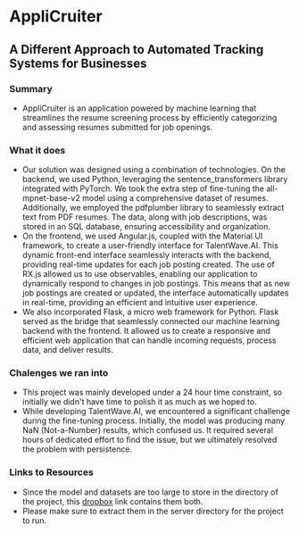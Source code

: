 # AppliCruiter
## A Different Approach to Automated Tracking Systems for Businesses

### Summary
- AppliCruiter is an application powered by machine learning that streamlines the resume screening process by efficiently categorizing and assessing resumes submitted for job openings.

### What it does
- Our solution was designed using a combination of technologies. On the backend, we used Python, leveraging the sentence_transformers library integrated with PyTorch. We took the extra step of fine-tuning the all-mpnet-base-v2 model using a comprehensive dataset of resumes. Additionally, we employed the pdfplumber library to seamlessly extract text from PDF resumes. The data, along with job descriptions, was stored in an SQL database, ensuring accessibility and organization.
- On the frontend, we used Angular.js, coupled with the Material UI framework, to create a user-friendly interface for TalentWave.AI. This dynamic front-end interface seamlessly interacts with the backend, providing real-time updates for each job posting created. The use of RX.js allowed us to use observables, enabling our application to dynamically respond to changes in job postings. This means that as new job postings are created or updated, the interface automatically updates in real-time, providing an efficient and intuitive user experience.
- We also incorporated Flask, a micro web framework for Python. Flask served as the bridge that seamlessly connected our machine learning backend with the frontend. It allowed us to create a responsive and efficient web application that can handle incoming requests, process data, and deliver results.

### Chalenges we ran into
- This project was mainly developed under a 24 hour time constraint, so initially we didn't have time to polish it as much as we hoped to.
- While developing TalentWave.AI, we encountered a significant challenge during the fine-tuning process. Initially, the model was producing many NaN (Not-a-Number) results, which confused us. It required several hours of dedicated effort to find the issue, but we ultimately resolved the problem with persistence.

### Links to Resources
- Since the model and datasets are too large to store in the directory of the project, this [dropbox](https://www.dropbox.com/scl/fo/7de8b34pyec5190mfmcgj/h?rlkey=fff5wx1bl5ru73danvfzzzidf&dl=0) link contains them both.
- Please make sure to extract them in the server directory for the project to run.

